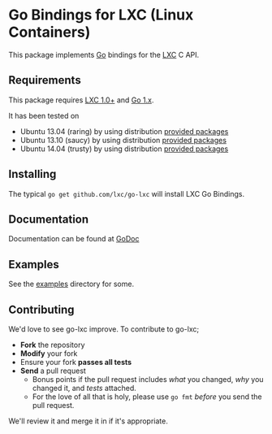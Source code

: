 # Go Bindings for LXC (Linux Containers)

This package implements [Go](http://golang.org) bindings for the [LXC](http://linuxcontainers.org/) C API.

## Requirements

This package requires [LXC 1.0+](https://github.com/lxc/lxc/releases) and [Go 1.x](https://code.google.com/p/go/downloads/list).

It has been tested on

+ Ubuntu 13.04 (raring) by using distribution [provided packages](https://launchpad.net/ubuntu/raring/+package/lxc)
+ Ubuntu 13.10 (saucy) by using distribution [provided packages](https://launchpad.net/ubuntu/saucy/+package/lxc)
+ Ubuntu 14.04 (trusty) by using distribution [provided packages](https://launchpad.net/ubuntu/trusty/+package/lxc)

## Installing

The typical `go get github.com/lxc/go-lxc` will install LXC Go Bindings.

## Documentation

Documentation can be found at [GoDoc](http://godoc.org/github.com/lxc/go-lxc)

## Examples

See the [examples](https://github.com/lxc/go-lxc/tree/master/examples) directory for some.

## Contributing

We'd love to see go-lxc improve. To contribute to go-lxc;

* **Fork** the repository
* **Modify** your fork
* Ensure your fork **passes all tests**
* **Send** a pull request
	* Bonus points if the pull request includes *what* you changed, *why* you changed it, and *tests* attached.
	* For the love of all that is holy, please use `go fmt` *before* you send the pull request.

We'll review it and merge it in if it's appropriate.
